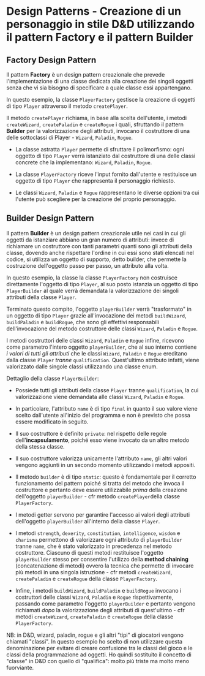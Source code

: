 # Design Patterns - Creazione di un personaggio in stile D&D utilizzando il pattern Factory e il pattern Builder

## Factory Design Pattern

Il pattern **Factory** è un design pattern creazionale che prevede l'implementazione di una classe dedicata alla creazione dei singoli oggetti senza che vi sia bisogno di specificare a quale classe essi appartengano.

In questo esempio, la classe `PlayerFactory` gestisce la creazione di oggetti di tipo `Player` attraverso il metodo `createPlayer`.

Il metodo `createPlayer` richiama, in base alla scelta dell'utente, i metodi `createWizard`, `createPaladin` e `createRogue` i quali, sfruttando il pattern **Builder** per la valorizzazione degli attributi, invocano il costruttore di una delle sottoclassi di Player - `Wizard`, `Paladin`, `Rogue`.

* La classe astratta `Player` permette di sfruttare il polimorfismo: ogni oggetto di tipo `Player` verrà istanziato dal costruttore di una delle classi concrete che la implementano: `Wizard`, `Paladin`, `Rogue`.

* La classe `PlayerFactory` riceve l'input fornito dall'utente e restituisce un oggetto di tipo `Player` che rappresenta il personaggio richiesto. 

* Le classi `Wizard`, `Paladin` e `Rogue` rappresentano le diverse opzioni tra cui l'utente può scegliere per la creazione del proprio personaggio.

## Builder Design Pattern

Il pattern **Builder** è un design pattern creazionale utile nei casi in cui gli oggetti da istanziare abbiano un gran numero di attributi: invece di richiamare un costruttore con tanti parametri quanti sono gli attributi della classe, dovendo anche rispettare l'ordine in cui essi sono stati elencati nel codice, si utilizza un oggetto di supporto, detto builder, che permette la costruzione dell'oggetto passo per passo, un attributo alla volta.

In questo esempio, la classe la classe `PlayerFactory` non costruisce direttamente l'oggetto di tipo `Player`, al suo posto istanzia un oggetto di tipo `PlayerBuilder` al quale verrà demandata la valorizzazione dei singoli attributi della classe `Player`.

Terminato questo compito, l'oggetto `playerBuilder` verrà "trasformato" in un oggetto di tipo `Player` grazie all'invocazione dei metodi `buildWizard`, `buildPaladin` e `buildRogue`, che sono gli effettivi responsabili dell'invocazione del metodo costruttore delle classi `Wizard`, `Paladin` e `Rogue`.

I metodi costruttori delle classi `Wizard`, `Paladin` e `Rogue` infine, ricevono come parametro l'intero oggetto `playerBuilder`, che al suo interno contiene _i valori di tutti gli attributi_ che le classi `Wizard`, `Paladin` e `Rogue` ereditano dalla classe `Player` _tranne_ `qualification`.
Quest'ultimo attributo infatti, viene valorizzato dalle singole classi utilizzando una classe enum.

Dettaglio della classe `PlayerBuilder`:

* Possiede tutti gli attributi della classe `Player` tranne `qualification`, la cui valorizzazione viene demandata alle classi `Wizard`, `Paladin` e `Rogue`.

* In particolare, l'attributo `name` è di tipo `final` in quanto il suo valore viene scelto dall'utente all'inizio del programma e non è previsto che possa essere modificato in seguito.

* Il suo costruttore è definito `private`: nel rispetto delle regole dell'**incapsulamento**, poiché esso viene invocato da un altro metodo della stessa classe.

* Il suo costruttore valorizza unicamente l'attributo `name`, gli altri valori vengono aggiunti in un secondo momento utilizzando i metodi appositi.

* Il metodo `builder` è di tipo `static`: questo è fondamentale per il corretto funzionamento del pattern poiché si tratta del metodo che invoca il costruttore e pertanto deve essere utilizzabile _prima_ della creazione dell'oggetto `playerBuilder` - cfr metodo `createPlayer`della classe `PlayerFactory`.

* I metodi getter servono per garantire l'accesso ai valori degli attributi dell'oggetto `playerBuilder` all'interno della classe `Player`.

* I metodi `strength`, `dexerity`, `constitution`, `intelligence`, `wisdom` e `charisma` permettono di valorizzare ogni attributo di `playerBuilder` tranne `name`, che è stato valorizzato in precedenza nel metodo costruttore. Ciascuno di questi metodi restituisce l'oggetto `playerBuilder` stesso per consentire l'utilizzo della **method chaining** (concatenazione di metodi) ovvero la tecnica che permette di invocare più metodi in una singola istruzione - cfr metodi `createWizard`, `createPaladin` e `createRogue` della classe `PlayerFactory`.

* Infine, i metodi `buildWizard`, `buildPaladin` e `buildRogue` invocano i costruttori delle classi `Wizard`, `Paladin` e `Rogue` rispettivamente, passando come parametro l'oggetto `playerBuilder` e pertanto vengono richiamati _dopo_ la valorizzazione degli attributi di quest'ultimo - cfr metodi `createWizard`, `createPaladin` e `createRogue` della classe `PlayerFactory`.

NB: in D&D, wizard, paladin, rogue e gli altri "tipi" di giocatori vengono chiamati "classi". In questo esempio ho scelto di non utilizzare questa denominazione per evitare di creare confusione tra le classi del gioco e le classi della programmazione ad oggetti. 
Ho quindi sostituito il concetto di "classe" in D&D con quello di "qualifica": molto più triste ma molto meno fuorviante.